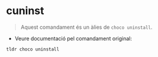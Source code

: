 # cuninst

> Aquest comandament és un àlies de `choco uninstall`.

- Veure documentació pel comandament original:

`tldr choco uninstall`
